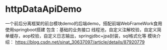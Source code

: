 # httpDataApiDemo
一个前后分离框架的前台模块demo的后端demo，搭配前端WebFrameWork食用
使用springboot搭建
包含：基础的业务接口
     线程池，自定义注解校验，自定义简单缓存，aop校验，自定义日志输出，springjdbc+jpa封装，sql格式化等
模块介绍：
     https://blog.csdn.net/sinat_30637097/article/details/87920779
